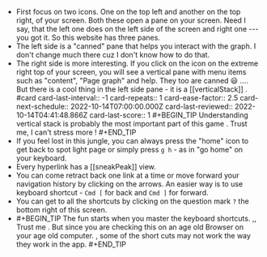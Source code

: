 - First focus on two icons. One on the top left and another on the top right, of your screen. Both these open a pane on your screen. Need I say,  that the left one does on the left side of the screen and right one --- you got it.  So this website has three panes.
- The left side is a "canned" pane that helps you interact with the graph. I don't change much there cuz I don't know how to do that.
- The right side is more interesting. If you click on the icon on the extreme right top of your screen, you will see a vertical pane with  menu items such as "content", "Page graph" and help. They too are canned 😃   ....  But there is a cool thing in the left side pane - it is a [[verticalStack]] .  #card
  card-last-interval:: -1
  card-repeats:: 1
  card-ease-factor:: 2.5
  card-next-schedule:: 2022-10-14T07:00:00.000Z
  card-last-reviewed:: 2022-10-14T04:41:48.866Z
  card-last-score:: 1
  #+BEGIN_TIP
  Understanding vertical stack is probably the most important part of this game . Trust me, I can't stress more !
  #+END_TIP
- If you feel lost in this jungle, you can always press the "home" icon  to get back to spot light page or simply press  `g h` - as in "go home" on your keyboard.
- Every hyperlink  has a [[sneakPeak]] view.
- You can come retract back one link at a time or move forward your navigation history by clicking on the arrows.  An easier way is to use keyboard shortcut - `Cmd [` for back and `Cmd ]`  for forward.
- You can get to all the shortcuts by clicking on the question mark  `?`  the bottom right of this screen.
- #+BEGIN_TIP
  The fun starts when you master the keyboard shortcuts. ,, Trust me .  But since you are checking this on an age old Browser on your age old computer. , some of the short cuts may not work the way they work in the app.
  #+END_TIP